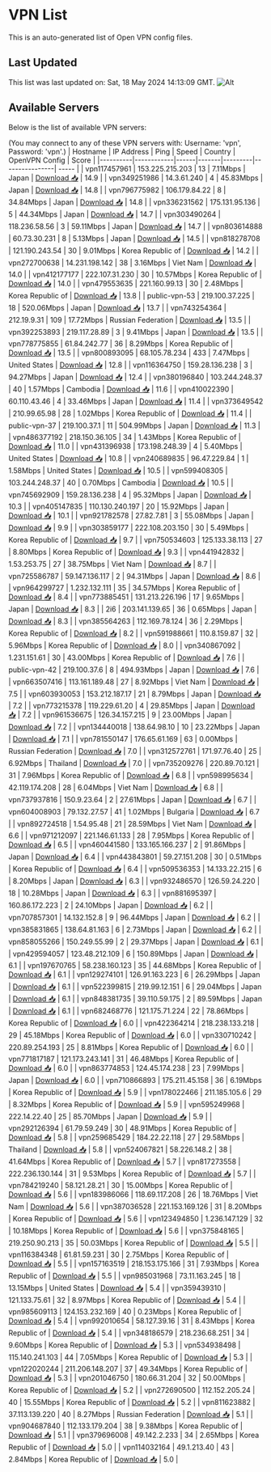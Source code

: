 # VPN List

This is an auto-generated list of Open VPN config files.

## Last Updated

This list was last updated on: Sat, 18 May 2024 14:13:09 GMT.
![Alt](https://repobeats.axiom.co/api/embed/186b98318ef1479477931607c1ad7d823f12451f.svg "Repobeats analytics image")

## Available Servers

Below is the list of available VPN servers:

(You may connect to any of these VPN servers with: Username: 'vpn', Password: 'vpn'.)
| Hostname | IP Address | Ping | Speed | Country | OpenVPN Config | Score |
|----------|------------|------|-------|---------|----------------| ----- |
| vpn117457961 | 153.225.215.203 | 13 | 7.11Mbps | Japan | [Download 📥](./configs/server_0_JP.ovpn) | 14.9 |
| vpn349251986 | 14.3.61.240 | 4 | 45.83Mbps | Japan | [Download 📥](./configs/server_1_JP.ovpn) | 14.8 |
| vpn796775982 | 106.179.84.22 | 8 | 34.84Mbps | Japan | [Download 📥](./configs/server_2_JP.ovpn) | 14.8 |
| vpn336231562 | 175.131.95.136 | 5 | 44.34Mbps | Japan | [Download 📥](./configs/server_3_JP.ovpn) | 14.7 |
| vpn303490264 | 118.236.58.56 | 3 | 59.11Mbps | Japan | [Download 📥](./configs/server_4_JP.ovpn) | 14.7 |
| vpn803614888 | 60.73.30.231 | 8 | 5.13Mbps | Japan | [Download 📥](./configs/server_5_JP.ovpn) | 14.5 |
| vpn818278708 | 121.190.243.54 | 30 | 9.01Mbps | Korea Republic of | [Download 📥](./configs/server_6_KR.ovpn) | 14.2 |
| vpn272700638 | 14.231.198.142 | 38 | 3.16Mbps | Viet Nam | [Download 📥](./configs/server_7_VN.ovpn) | 14.0 |
| vpn412177177 | 222.107.31.230 | 30 | 10.57Mbps | Korea Republic of | [Download 📥](./configs/server_8_KR.ovpn) | 14.0 |
| vpn479553635 | 221.160.99.13 | 30 | 2.48Mbps | Korea Republic of | [Download 📥](./configs/server_9_KR.ovpn) | 13.8 |
| public-vpn-53 | 219.100.37.225 | 18 | 520.06Mbps | Japan | [Download 📥](./configs/server_10_JP.ovpn) | 13.7 |
| vpn743254364 | 212.19.9.31 | 109 | 17.72Mbps | Russian Federation | [Download 📥](./configs/server_11_RU.ovpn) | 13.5 |
| vpn392253893 | 219.117.28.89 | 3 | 9.41Mbps | Japan | [Download 📥](./configs/server_12_JP.ovpn) | 13.5 |
| vpn778775855 | 61.84.242.77 | 36 | 8.29Mbps | Korea Republic of | [Download 📥](./configs/server_13_KR.ovpn) | 13.5 |
| vpn800893095 | 68.105.78.234 | 433 | 7.47Mbps | United States | [Download 📥](./configs/server_14_US.ovpn) | 12.8 |
| vpn116364750 | 159.28.136.238 | 3 | 94.27Mbps | Japan | [Download 📥](./configs/server_15_JP.ovpn) | 12.4 |
| vpn380196840 | 103.244.248.37 | 40 | 1.57Mbps | Cambodia | [Download 📥](./configs/server_16_KH.ovpn) | 11.6 |
| vpn410022390 | 60.110.43.46 | 4 | 33.46Mbps | Japan | [Download 📥](./configs/server_17_JP.ovpn) | 11.4 |
| vpn373649542 | 210.99.65.98 | 28 | 1.02Mbps | Korea Republic of | [Download 📥](./configs/server_18_KR.ovpn) | 11.4 |
| public-vpn-37 | 219.100.37.1 | 11 | 504.99Mbps | Japan | [Download 📥](./configs/server_19_JP.ovpn) | 11.3 |
| vpn486377192 | 218.150.36.105 | 34 | 1.43Mbps | Korea Republic of | [Download 📥](./configs/server_20_KR.ovpn) | 11.0 |
| vpn431396938 | 173.198.248.39 | 4 | 5.40Mbps | United States | [Download 📥](./configs/server_21_US.ovpn) | 10.8 |
| vpn240689835 | 96.47.229.84 | 1 | 1.58Mbps | United States | [Download 📥](./configs/server_22_US.ovpn) | 10.5 |
| vpn599408305 | 103.244.248.37 | 40 | 0.70Mbps | Cambodia | [Download 📥](./configs/server_23_KH.ovpn) | 10.5 |
| vpn745692909 | 159.28.136.238 | 4 | 95.32Mbps | Japan | [Download 📥](./configs/server_24_JP.ovpn) | 10.3 |
| vpn405147835 | 110.130.240.197 | 20 | 15.92Mbps | Japan | [Download 📥](./configs/server_25_JP.ovpn) | 10.1 |
| vpn921782578 | 27.82.7.81 | 3 | 55.08Mbps | Japan | [Download 📥](./configs/server_26_JP.ovpn) | 9.9 |
| vpn303859177 | 222.108.203.150 | 30 | 5.49Mbps | Korea Republic of | [Download 📥](./configs/server_27_KR.ovpn) | 9.7 |
| vpn750534603 | 125.133.38.113 | 27 | 8.80Mbps | Korea Republic of | [Download 📥](./configs/server_28_KR.ovpn) | 9.3 |
| vpn441942832 | 1.53.253.75 | 27 | 38.75Mbps | Viet Nam | [Download 📥](./configs/server_29_VN.ovpn) | 8.7 |
| vpn725586787 | 59.147.136.117 | 2 | 94.31Mbps | Japan | [Download 📥](./configs/server_30_JP.ovpn) | 8.6 |
| vpn964299727 | 1.232.132.111 | 35 | 34.57Mbps | Korea Republic of | [Download 📥](./configs/server_31_KR.ovpn) | 8.4 |
| vpn773885451 | 131.213.226.196 | 17 | 9.65Mbps | Japan | [Download 📥](./configs/server_32_JP.ovpn) | 8.3 |
| 2i6 | 203.141.139.65 | 36 | 0.65Mbps | Japan | [Download 📥](./configs/server_33_JP.ovpn) | 8.3 |
| vpn385564263 | 112.169.78.124 | 36 | 2.29Mbps | Korea Republic of | [Download 📥](./configs/server_34_KR.ovpn) | 8.2 |
| vpn591988661 | 110.8.159.87 | 32 | 5.96Mbps | Korea Republic of | [Download 📥](./configs/server_35_KR.ovpn) | 8.0 |
| vpn340867092 | 1.231.151.61 | 30 | 43.00Mbps | Korea Republic of | [Download 📥](./configs/server_36_KR.ovpn) | 7.6 |
| public-vpn-42 | 219.100.37.6 | 8 | 494.93Mbps | Japan | [Download 📥](./configs/server_37_JP.ovpn) | 7.6 |
| vpn663507416 | 113.161.189.48 | 27 | 8.92Mbps | Viet Nam | [Download 📥](./configs/server_38_VN.ovpn) | 7.5 |
| vpn603930053 | 153.212.187.17 | 21 | 8.79Mbps | Japan | [Download 📥](./configs/server_39_JP.ovpn) | 7.2 |
| vpn773215378 | 119.229.61.20 | 4 | 29.85Mbps | Japan | [Download 📥](./configs/server_40_JP.ovpn) | 7.2 |
| vpn961536675 | 126.34.157.215 | 9 | 23.00Mbps | Japan | [Download 📥](./configs/server_41_JP.ovpn) | 7.2 |
| vpn134440018 | 138.64.98.10 | 10 | 23.22Mbps | Japan | [Download 📥](./configs/server_42_JP.ovpn) | 7.1 |
| vpn781550147 | 176.65.61.169 | 63 | 0.00Mbps | Russian Federation | [Download 📥](./configs/server_43_RU.ovpn) | 7.0 |
| vpn312572761 | 171.97.76.40 | 25 | 6.92Mbps | Thailand | [Download 📥](./configs/server_44_TH.ovpn) | 7.0 |
| vpn735209276 | 220.89.70.121 | 31 | 7.96Mbps | Korea Republic of | [Download 📥](./configs/server_45_KR.ovpn) | 6.8 |
| vpn598995634 | 42.119.174.208 | 28 | 6.04Mbps | Viet Nam | [Download 📥](./configs/server_46_VN.ovpn) | 6.8 |
| vpn737937816 | 150.9.23.64 | 2 | 27.61Mbps | Japan | [Download 📥](./configs/server_47_JP.ovpn) | 6.7 |
| vpn604008903 | 79.132.27.57 | 41 | 1.02Mbps | Bulgaria | [Download 📥](./configs/server_48_BG.ovpn) | 6.7 |
| vpn892724518 | 1.54.95.48 | 21 | 28.59Mbps | Viet Nam | [Download 📥](./configs/server_49_VN.ovpn) | 6.6 |
| vpn971212097 | 221.146.61.133 | 28 | 7.95Mbps | Korea Republic of | [Download 📥](./configs/server_50_KR.ovpn) | 6.5 |
| vpn460441580 | 133.165.166.237 | 2 | 91.86Mbps | Japan | [Download 📥](./configs/server_51_JP.ovpn) | 6.4 |
| vpn443843801 | 59.27.151.208 | 30 | 0.51Mbps | Korea Republic of | [Download 📥](./configs/server_52_KR.ovpn) | 6.4 |
| vpn509536353 | 14.133.22.215 | 6 | 8.20Mbps | Japan | [Download 📥](./configs/server_53_JP.ovpn) | 6.3 |
| vpn932486570 | 126.59.24.220 | 18 | 10.28Mbps | Japan | [Download 📥](./configs/server_54_JP.ovpn) | 6.3 |
| vpn881695397 | 160.86.172.223 | 2 | 24.10Mbps | Japan | [Download 📥](./configs/server_55_JP.ovpn) | 6.2 |
| vpn707857301 | 14.132.152.8 | 9 | 96.44Mbps | Japan | [Download 📥](./configs/server_56_JP.ovpn) | 6.2 |
| vpn385831865 | 138.64.81.163 | 6 | 2.73Mbps | Japan | [Download 📥](./configs/server_57_JP.ovpn) | 6.2 |
| vpn858055266 | 150.249.55.99 | 2 | 29.37Mbps | Japan | [Download 📥](./configs/server_58_JP.ovpn) | 6.1 |
| vpn429594057 | 123.48.212.109 | 6 | 150.89Mbps | Japan | [Download 📥](./configs/server_59_JP.ovpn) | 6.1 |
| vpn197670765 | 58.238.160.123 | 35 | 44.68Mbps | Korea Republic of | [Download 📥](./configs/server_60_KR.ovpn) | 6.1 |
| vpn129274101 | 126.91.163.223 | 6 | 26.29Mbps | Japan | [Download 📥](./configs/server_61_JP.ovpn) | 6.1 |
| vpn522399815 | 219.99.12.151 | 6 | 29.04Mbps | Japan | [Download 📥](./configs/server_62_JP.ovpn) | 6.1 |
| vpn848381735 | 39.110.59.175 | 2 | 89.59Mbps | Japan | [Download 📥](./configs/server_63_JP.ovpn) | 6.1 |
| vpn682468776 | 121.175.71.224 | 22 | 78.86Mbps | Korea Republic of | [Download 📥](./configs/server_64_KR.ovpn) | 6.0 |
| vpn422364214 | 218.238.133.218 | 29 | 45.18Mbps | Korea Republic of | [Download 📥](./configs/server_65_KR.ovpn) | 6.0 |
| vpn330710242 | 220.89.254.193 | 25 | 8.81Mbps | Korea Republic of | [Download 📥](./configs/server_66_KR.ovpn) | 6.0 |
| vpn771817187 | 121.173.243.141 | 31 | 46.48Mbps | Korea Republic of | [Download 📥](./configs/server_67_KR.ovpn) | 6.0 |
| vpn863774853 | 124.45.174.238 | 23 | 7.99Mbps | Japan | [Download 📥](./configs/server_68_JP.ovpn) | 6.0 |
| vpn710866893 | 175.211.45.158 | 36 | 6.19Mbps | Korea Republic of | [Download 📥](./configs/server_69_KR.ovpn) | 5.9 |
| vpn178022466 | 211.185.105.6 | 29 | 8.32Mbps | Korea Republic of | [Download 📥](./configs/server_70_KR.ovpn) | 5.9 |
| vpn595249968 | 222.14.22.40 | 25 | 85.70Mbps | Japan | [Download 📥](./configs/server_71_JP.ovpn) | 5.9 |
| vpn292126394 | 61.79.59.249 | 30 | 48.91Mbps | Korea Republic of | [Download 📥](./configs/server_72_KR.ovpn) | 5.8 |
| vpn259685429 | 184.22.22.118 | 27 | 29.58Mbps | Thailand | [Download 📥](./configs/server_73_TH.ovpn) | 5.8 |
| vpn524067821 | 58.226.148.2 | 38 | 41.64Mbps | Korea Republic of | [Download 📥](./configs/server_74_KR.ovpn) | 5.7 |
| vpn817273558 | 222.236.130.144 | 31 | 9.53Mbps | Korea Republic of | [Download 📥](./configs/server_75_KR.ovpn) | 5.7 |
| vpn784219240 | 58.121.28.21 | 30 | 15.00Mbps | Korea Republic of | [Download 📥](./configs/server_76_KR.ovpn) | 5.6 |
| vpn183986066 | 118.69.117.208 | 26 | 18.76Mbps | Viet Nam | [Download 📥](./configs/server_77_VN.ovpn) | 5.6 |
| vpn387036528 | 221.153.169.126 | 31 | 8.20Mbps | Korea Republic of | [Download 📥](./configs/server_78_KR.ovpn) | 5.6 |
| vpn123494850 | 1.236.147.129 | 32 | 10.18Mbps | Korea Republic of | [Download 📥](./configs/server_79_KR.ovpn) | 5.6 |
| vpn375848165 | 219.250.90.213 | 35 | 50.03Mbps | Korea Republic of | [Download 📥](./configs/server_80_KR.ovpn) | 5.5 |
| vpn116384348 | 61.81.59.231 | 30 | 2.75Mbps | Korea Republic of | [Download 📥](./configs/server_81_KR.ovpn) | 5.5 |
| vpn157163519 | 218.153.175.166 | 31 | 7.93Mbps | Korea Republic of | [Download 📥](./configs/server_82_KR.ovpn) | 5.5 |
| vpn985031968 | 73.11.163.245 | 18 | 13.15Mbps | United States | [Download 📥](./configs/server_83_US.ovpn) | 5.4 |
| vpn359439310 | 121.133.75.61 | 32 | 8.97Mbps | Korea Republic of | [Download 📥](./configs/server_84_KR.ovpn) | 5.4 |
| vpn985609113 | 124.153.232.169 | 40 | 0.23Mbps | Korea Republic of | [Download 📥](./configs/server_85_KR.ovpn) | 5.4 |
| vpn992010654 | 58.127.39.16 | 31 | 8.43Mbps | Korea Republic of | [Download 📥](./configs/server_86_KR.ovpn) | 5.4 |
| vpn348186579 | 218.236.68.251 | 34 | 9.60Mbps | Korea Republic of | [Download 📥](./configs/server_87_KR.ovpn) | 5.3 |
| vpn534938498 | 115.140.241.103 | 44 | 7.05Mbps | Korea Republic of | [Download 📥](./configs/server_88_KR.ovpn) | 5.3 |
| vpn122020244 | 211.206.148.207 | 37 | 49.34Mbps | Korea Republic of | [Download 📥](./configs/server_89_KR.ovpn) | 5.3 |
| vpn201046750 | 180.66.31.204 | 32 | 50.00Mbps | Korea Republic of | [Download 📥](./configs/server_90_KR.ovpn) | 5.2 |
| vpn272690500 | 112.152.205.24 | 40 | 15.55Mbps | Korea Republic of | [Download 📥](./configs/server_91_KR.ovpn) | 5.2 |
| vpn811623882 | 37.113.139.220 | 40 | 8.27Mbps | Russian Federation | [Download 📥](./configs/server_92_RU.ovpn) | 5.1 |
| vpn904687840 | 112.133.179.204 | 38 | 9.38Mbps | Korea Republic of | [Download 📥](./configs/server_93_KR.ovpn) | 5.1 |
| vpn379696008 | 49.142.2.233 | 34 | 2.65Mbps | Korea Republic of | [Download 📥](./configs/server_94_KR.ovpn) | 5.0 |
| vpn114032164 | 49.1.213.40 | 43 | 2.84Mbps | Korea Republic of | [Download 📥](./configs/server_95_KR.ovpn) | 5.0 |

